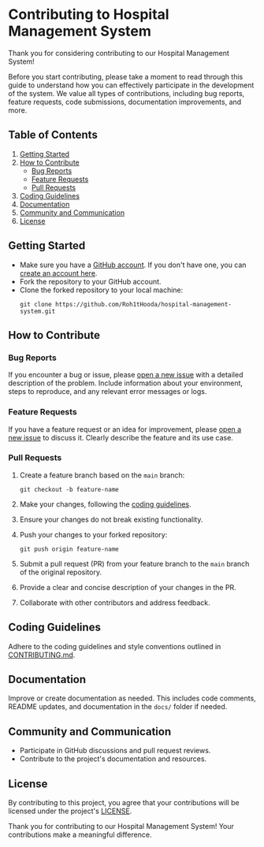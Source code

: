 # Contributing to Hospital Management System

Thank you for considering contributing to our Hospital Management System!

Before you start contributing, please take a moment to read through this guide to understand how you can effectively participate in the development of the system. We value all types of contributions, including bug reports, feature requests, code submissions, documentation improvements, and more.

## Table of Contents

1. [Getting Started](#getting-started)
2. [How to Contribute](#how-to-contribute)
    - [Bug Reports](#bug-reports)
    - [Feature Requests](#feature-requests)
    - [Pull Requests](#pull-requests)
3. [Coding Guidelines](#coding-guidelines)
4. [Documentation](#documentation)
5. [Community and Communication](#community-and-communication)
6. [License](#license)

## Getting Started

- Make sure you have a [GitHub account](https://github.com/). If you don't have one, you can [create an account here](https://github.com/join).
- Fork the repository to your GitHub account.
- Clone the forked repository to your local machine:
    ```
    git clone https://github.com/Roh1tHooda/hospital-management-system.git
    ```

## How to Contribute

### Bug Reports

If you encounter a bug or issue, please [open a new issue](https://github.com/Roh1tHooda/hospital-management-system/issues) with a detailed description of the problem. Include information about your environment, steps to reproduce, and any relevant error messages or logs.

### Feature Requests

If you have a feature request or an idea for improvement, please [open a new issue](https://github.com/Roh1tHooda/hospital-management-system/issues) to discuss it. Clearly describe the feature and its use case.

### Pull Requests

1. Create a feature branch based on the `main` branch:
    ```
    git checkout -b feature-name
    ```

2. Make your changes, following the [coding guidelines](#coding-guidelines).

3. Ensure your changes do not break existing functionality.

4. Push your changes to your forked repository:
    ```
    git push origin feature-name
    ```

5. Submit a pull request (PR) from your feature branch to the `main` branch of the original repository.

6. Provide a clear and concise description of your changes in the PR.

7. Collaborate with other contributors and address feedback.

## Coding Guidelines

Adhere to the coding guidelines and style conventions outlined in [CONTRIBUTING.md](CONTRIBUTING.md).

## Documentation

Improve or create documentation as needed. This includes code comments, README updates, and documentation in the `docs/` folder if needed.

## Community and Communication

- Participate in GitHub discussions and pull request reviews.
- Contribute to the project's documentation and resources.

## License

By contributing to this project, you agree that your contributions will be licensed under the project's [LICENSE](LICENSE).

Thank you for contributing to our Hospital Management System! Your contributions make a meaningful difference.
